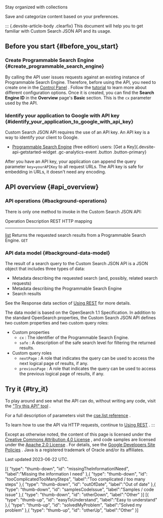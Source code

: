 Stay organized with collections

Save and categorize content based on your preferences.

::: {.devsite-article-body .clearfix}
This document will help you to get familiar with Custom Search JSON API
and its usage.

## Before you start {#before_you_start}

### Create Programmable Search Engine {#create_programmable_search_engine}

By calling the API user issues requests against an existing instance of
Programmable Search Engine. Therefore, before using the API, you need to
create one in the [Control
Panel](https://programmablesearchengine.google.com/controlpanel/create)
. Follow the [tutorial](/custom-search/docs/tutorial/creatingcse) to
learn more about different configuration options. Once it is created,
you can find the **Search Engine ID** in the **Overview** page\'s
**Basic** section. This is the ` cx ` parameter used by the API.

### Identify your application to Google with API key {#identify_your_application_to_google_with_api_key}

Custom Search JSON API requires the use of an API key. An API key is a
way to identify your client to Google.

-   [Programmable Search Engine](https://cse.google.com/) (free edition)
    users: [Get a Key]{.devsite-api-getstarted-widget
    .gc-analytics-event .button .button-primary}

After you have an API key, your application can append the query
parameter ` key=yourAPIKey ` to all request URLs. The API key is safe
for embedding in URLs, it doesn\'t need any encoding.

## API overview {#api_overview}

### API operations {#background-operations}

There is only one method to invoke in the Custom Search JSON API:

  Operation                                              Description                                                               REST HTTP mapping
  ------------------------------------------------------ ------------------------------------------------------------------------- -------------------
  [list](/custom-search/v1/reference/rest/v1/cse/list)   Returns the requested search results from a Programmable Search Engine.   ` GET `

### API data model {#background-data-model}

The result of a search query to the Custom Search JSON API is a JSON
object that includes three types of data:

-   Metadata describing the requested search (and, possibly, related
    search requests)
-   Metadata describing the Programmable Search Engine
-   Search results

See the Response data section of [Using
REST](/custom-search/v1/using_rest#response_data) for more details.

The data model is based on the OpenSearch 1.1 Specification. In addition
to the standard OpenSearch properties, the Custom Search JSON API
defines two custom properties and two custom query roles:

-   Custom properties
    -   ` cx ` : The identifier of the Programmable Search Engine.
    -   ` safe ` : A description of the safe search level for filtering
        the returned results.
-   Custom query roles
    -   ` nextPage ` : A role that indicates the query can be used to
        access the next logical page of results, if any.
    -   ` previousPage ` : A role that indicates the query can be used
        to access the previous logical page of results, if any.

## Try it {#try_it}

To play around and see what the API can do, without writing any code,
visit the [\"Try this API\"
tool](/custom-search/v1/reference/rest/v1/cse/list?apix=true) .

For a full description of parameters visit the [cse.list
reference](/custom-search/v1/reference/rest/v1/cse/list) .

To learn how to use the API via HTTP requests, continue to [Using
REST](/custom-search/v1/using_rest) .
:::

Except as otherwise noted, the content of this page is licensed under
the [Creative Commons Attribution 4.0
License](https://creativecommons.org/licenses/by/4.0/) , and code
samples are licensed under the [Apache 2.0
License](https://www.apache.org/licenses/LICENSE-2.0) . For details, see
the [Google Developers Site
Policies](https://developers.google.com/site-policies) . Java is a
registered trademark of Oracle and/or its affiliates.

Last updated 2023-06-22 UTC.

\[{ \"type\": \"thumb-down\", \"id\": \"missingTheInformationINeed\",
\"label\":\"Missing the information I need\" },{ \"type\":
\"thumb-down\", \"id\": \"tooComplicatedTooManySteps\", \"label\":\"Too
complicated / too many steps\" },{ \"type\": \"thumb-down\", \"id\":
\"outOfDate\", \"label\":\"Out of date\" },{ \"type\": \"thumb-down\",
\"id\": \"samplesCodeIssue\", \"label\":\"Samples / code issue\" },{
\"type\": \"thumb-down\", \"id\": \"otherDown\", \"label\":\"Other\" }\]
\[{ \"type\": \"thumb-up\", \"id\": \"easyToUnderstand\",
\"label\":\"Easy to understand\" },{ \"type\": \"thumb-up\", \"id\":
\"solvedMyProblem\", \"label\":\"Solved my problem\" },{ \"type\":
\"thumb-up\", \"id\": \"otherUp\", \"label\":\"Other\" }\]
